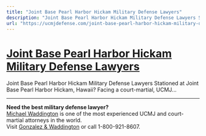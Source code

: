 ```yaml
---
title: "Joint Base Pearl Harbor Hickam Military Defense Lawyers"
description: "Joint Base Pearl Harbor Hickam Military Defense Lawyers Stationed at Joint Base Pearl Harbor Hickam, Hawaii? Facing a court-martial, UCMJ..."
url: "https://ucmjdefense.com/joint-base-pearl-harbor-hickam-military-defense-lawyers.html"
---
```


# [Joint Base Pearl Harbor Hickam Military Defense Lawyers](https://ucmjdefense.com/joint-base-pearl-harbor-hickam-military-defense-lawyers.html)

Joint Base Pearl Harbor Hickam Military Defense Lawyers Stationed at Joint Base Pearl Harbor Hickam, Hawaii? Facing a court-martial, UCMJ...

---

**Need the best military defense lawyer?**  
[Michael Waddington](https://ucmjdefense.com/attorneys/michael-stewart-waddington-partner.html) is one of the most experienced UCMJ and court-martial attorneys in the world.  
Visit [Gonzalez & Waddington](https://ucmjdefense.com) or call 1-800-921-8607.
